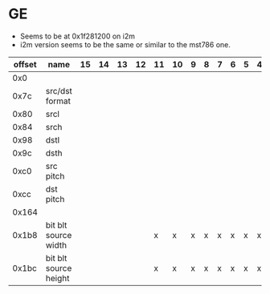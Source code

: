 # GE

- Seems to be at 0x1f281200 on i2m
- i2m version seems to be the same or similar to the mst786 one.

| offset | name                  | 15 | 14 | 13 | 12 | 11 | 10 | 9 | 8 | 7 | 6 | 5 | 4 | 3 | 2 | 1   | 0      | notes        |
|--------|-----------------------|----|----|----|----|----|----|---|---|---|---|---|---|---|---|-----|--------|--------------|
| 0x0    |                       |    |    |    |    |    |    |   |   |   |   |   |   |   |   |     | enable |              |
| 0x7c   | src/dst format        |    |    |    |    |    |    |   |   |   |   |   |   |   |   |     |        |              |
| 0x80   | srcl                  |    |    |    |    |    |    |   |   |   |   |   |   |   |   |     |        |              |
| 0x84   | srch                  |    |    |    |    |    |    |   |   |   |   |   |   |   |   |     |        |              |
| 0x98   | dstl                  |    |    |    |    |    |    |   |   |   |   |   |   |   |   |     |        |              |
| 0x9c   | dsth                  |    |    |    |    |    |    |   |   |   |   |   |   |   |   |     |        |              |
| 0xc0   | src pitch             |    |    |    |    |    |    |   |   |   |   |   |   |   |   |     |        |              |
| 0xcc   | dst pitch             |    |    |    |    |    |    |   |   |   |   |   |   |   |   |     |        |              |
| 0x164  |                       |    |    |    |    |    |    |   |   |   |   |   |   |   |   | rot | rot    | GE_SetRotate |
| 0x1b8  | bit blt source width  |    |    |    |    | x  | x  | x | x | x | x | x | x | x | x | x   | x      |              |
| 0x1bc  | bit blt source height |    |    |    |    | x  | x  | x | x | x | x | x | x | x | x | x   | x      |              |
